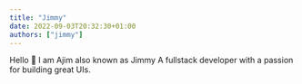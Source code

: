 ```yaml
---
title: "Jimmy"
date: 2022-09-03T20:32:30+01:00
authors: ["jimmy"]
---
```


Hello 👋 I am Ajim also known as Jimmy
A fullstack developer with a passion for building great UIs.
